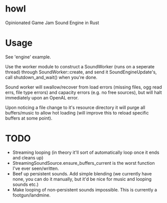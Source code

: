# howl
Opinionated Game Jam Sound Engine in Rust

# Usage
See 'engine' example.

Use the worker module to construct a SoundWorker (runs on a seperate thread) through SoundWorker::create, and send it SoundEngineUpdate's, call shutdown_and_wait() when you're done.

Sound worker will swallow/recover from load errors (missing files, ogg read errs, file type errors) and capacity errors (e.g. no free sources), but will halt immediately upon an OpenAL error.

Upon noticing a file change to it's resource directory it will purge all buffers/music to allow hot loading (will improve this to reload specific buffers at some point).

# TODO
- Streaming looping (in theory it'll sort of automatically loop once it ends and cleans up)
- StreamingSoundSource.ensure_buffers_current is the worst function I've ever seen/written.
- Beef up persistent sounds. Add simple blending (we currently have none, you can do it manually, but it'd be nice for music and looping sounds etc.)
- Make looping of non-persistent sounds impossible. This is currently a footgun/landmine.
